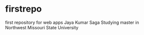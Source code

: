 # firstrepo
first repository for web apps 
Jaya Kumar Saga 
Studying master in Northwest Missouri State University
